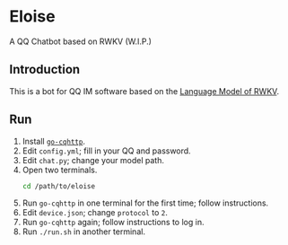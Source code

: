 # Eloise
A QQ Chatbot based on RWKV (W.I.P.)

## Introduction
This is a bot for QQ IM software based on the [Language Model of RWKV](https://github.com/BlinkDL/RWKV-LM).

## Run
1. Install [`go-cqhttp`](https://docs.go-cqhttp.org/).
2. Edit `config.yml`; fill in your QQ and password.
3. Edit `chat.py`; change your model path.
4. Open two terminals.
   ```bash
   cd /path/to/eloise
   ```
5. Run `go-cqhttp` in one terminal for the first time; follow instructions.
6. Edit `device.json`; change `protocol` to `2`.
7. Run `go-cqhttp` again; follow instructions to log in.
8. Run `./run.sh` in another terminal.
